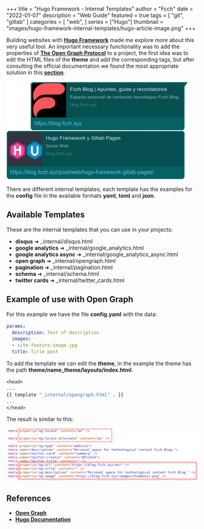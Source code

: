 +++
title = "Hugo Framework - Internal Templates"
author = "Fcch"
date = "2022-01-07"
description = "Web Guide"
featured = true
tags = [
    "git",
    "gitlab"
]
categories = [
    "web",
]
series = ["Hugo"]
thumbnail = "images/hugo-framework-internal-templates/hugo-article-image.png"
+++

Building websites with [**Hugo Framework**](https://gohugo.io/) made me explore more about this very useful tool. An important necessary functionality was to add the properties of [**The Open Graph Protocol**](https://ogp.me/) to a project, the first idea was to edit the HTML files of the **theme** and add the corresponding tags, but after consulting the official documentation we found the most appropriate solution in this [**section**](https://gohugo.io/templates/internal/).

<!--more-->

![](/images/hugo-framework-internal-templates/hugo-post-image.png)

There are different internal templates, each template has the examples for the **config** file in the available formats **yaml**, **toml** and **json**.

## Available Templates

These are the internal templates that you can use in your projects:

- **disqus** ➜ _internal/disqus.html
- **google analytics** ➜ _internal/google_analytics.html
- **google analytics async** ➜ _internal/google_analytics_async.html
- **open graph** ➜ _internal/opengraph.html
- **pagination** ➜ _internal/pagination.html
- **schema** ➜ _internal/schema.html
- **twitter cards** ➜ _internal/twitter_cards.html

## Example of use with Open Graph

For this example we have the file **config.yaml** with the data:

```yml
params:
  description: Text of description
  images:
  - site-feature-image.jpg
  title: Title post
```

To add the template we can edit the **theme**, in the example the theme has the path **theme/name_theme/layouts/index.html**.

```cmd
<head>
...
{{ template "_internal/opengraph.html" . }}
...
</head>
```

The result is similar to this:

![](/images/hugo-framework-internal-templates/hugo-opengraph-en.png)

## References

- [**Open Graph**](https://ogp.me/)
- [**Hugo Documentation**](https://gohugo.io/templates/internal/)
